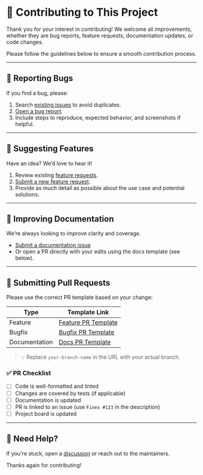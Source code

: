 # 🤝 Contributing to This Project

Thank you for your interest in contributing! We welcome all improvements, whether they are bug reports, feature requests, documentation updates, or code changes.

Please follow the guidelines below to ensure a smooth contribution process.

---

## 🐞 Reporting Bugs

If you find a bug, please:

1. Search [existing issues](../../issues) to avoid duplicates.
2. [Open a bug report](../../issues/new?template=01-bugs.yaml).
3. Include steps to reproduce, expected behavior, and screenshots if helpful.

---

## 🌟 Suggesting Features

Have an idea? We’d love to hear it!

1. Review existing [feature requests](../../issues?q=label%3Aenhancement).
2. [Submit a new feature request](../../issues/new?template=02-features.yaml).
3. Provide as much detail as possible about the use case and potential solutions.

---

## 📝 Improving Documentation

We’re always looking to improve clarity and coverage.

- [Submit a documentation issue](../../issues/new?template=03-documentation.yaml)
- Or open a PR directly with your edits using the docs template (see below).

---

## 🔀 Submitting Pull Requests

Please use the correct PR template based on your change:

| Type        | Template Link                                                                 |
|-------------|--------------------------------------------------------------------------------|
| Feature     | [Feature PR Template](../../compare/main...your-branch-name?expand=1&template=feature.md) |
| Bugfix      | [Bugfix PR Template](../../compare/main...your-branch-name?expand=1&template=bugfix.md)   |
| Documentation | [Docs PR Template](../../compare/main...your-branch-name?expand=1&template=documentation.md)     |

> 💡 Replace `your-branch-name` in the URL with your actual branch.

### ✅ PR Checklist

- [ ] Code is well-formatted and linted
- [ ] Changes are covered by tests (if applicable)
- [ ] Documentation is updated
- [ ] PR is linked to an issue (use `Fixes #123` in the description)
- [ ] Project board is updated

---

## 📢 Need Help?

If you're stuck, open a [discussion](../../discussions) or reach out to the maintainers.

Thanks again for contributing!
